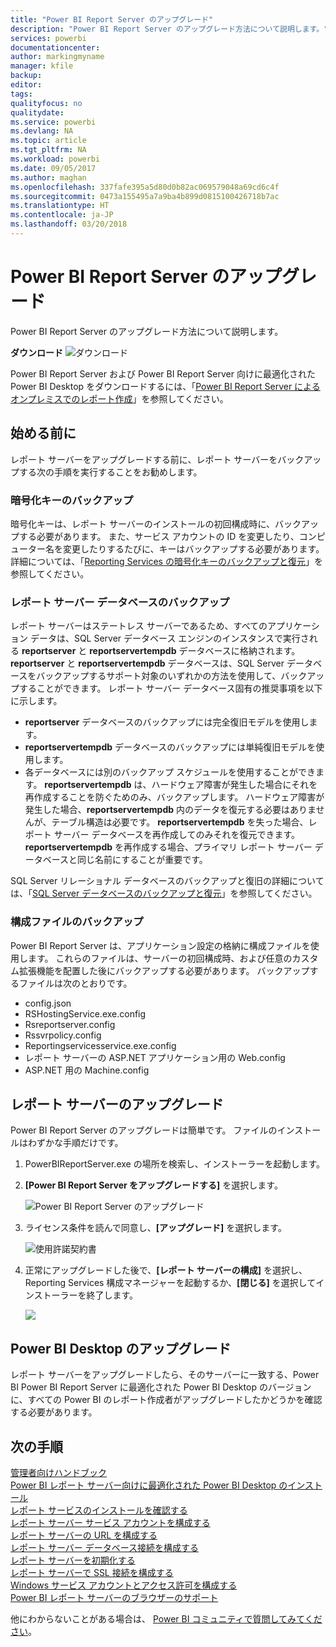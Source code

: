 ```yaml
---
title: "Power BI Report Server のアップグレード"
description: "Power BI Report Server のアップグレード方法について説明します。"
services: powerbi
documentationcenter: 
author: markingmyname
manager: kfile
backup: 
editor: 
tags: 
qualityfocus: no
qualitydate: 
ms.service: powerbi
ms.devlang: NA
ms.topic: article
ms.tgt_pltfrm: NA
ms.workload: powerbi
ms.date: 09/05/2017
ms.author: maghan
ms.openlocfilehash: 337fafe395a5d80d0b82ac069579048a69cd6c4f
ms.sourcegitcommit: 0473a155495a7a9ba4b899d0815100426718b7ac
ms.translationtype: HT
ms.contentlocale: ja-JP
ms.lasthandoff: 03/20/2018
---
```

# <a name="upgrade-power-bi-report-server"></a>Power BI Report Server のアップグレード
Power BI Report Server のアップグレード方法について説明します。

 **ダウンロード** ![ダウンロード](media/upgrade/download.png "ダウンロード")

Power BI Report Server および Power BI Report Server 向けに最適化された Power BI Desktop をダウンロードするには、「[Power BI Report Server によるオンプレミスでのレポート作成](https://powerbi.microsoft.com/report-server/)」を参照してください。

## <a name="before-you-begin"></a>始める前に
レポート サーバーをアップグレードする前に、レポート サーバーをバックアップする次の手順を実行することをお勧めします。

### <a name="backing-up-the-encryption-keys"></a>暗号化キーのバックアップ
暗号化キーは、レポート サーバーのインストールの初回構成時に、バックアップする必要があります。 また、サービス アカウントの ID を変更したり、コンピューター名を変更したりするたびに、キーはバックアップする必要があります。 詳細については、「[Reporting Services の暗号化キーのバックアップと復元](https://docs.microsoft.com/sql/reporting-services/install-windows/ssrs-encryption-keys-back-up-and-restore-encryption-keys)」を参照してください。

### <a name="backing-up-the-report-server-databases"></a>レポート サーバー データベースのバックアップ
レポート サーバーはステートレス サーバーであるため、すべてのアプリケーション データは、SQL Server データベース エンジンのインスタンスで実行される **reportserver** と **reportservertempdb** データベースに格納されます。 **reportserver** と **reportservertempdb** データベースは、SQL Server データベースをバックアップするサポート対象のいずれかの方法を使用して、バックアップすることができます。 レポート サーバー データベース固有の推奨事項を以下に示します。

* **reportserver** データベースのバックアップには完全復旧モデルを使用します。
* **reportservertempdb** データベースのバックアップには単純復旧モデルを使用します。
* 各データベースには別のバックアップ スケジュールを使用することができます。 **reportservertempdb** は、ハードウェア障害が発生した場合にそれを再作成することを防ぐためのみ、バックアップします。 ハードウェア障害が発生した場合、**reportservertempdb** 内のデータを復元する必要はありませんが、テーブル構造は必要です。 **reportservertempdb** を失った場合、レポート サーバー データベースを再作成してのみそれを復元できます。 **reportservertempdb** を再作成する場合、プライマリ レポート サーバー データベースと同じ名前にすることが重要です。

SQL Server リレーショナル データベースのバックアップと復旧の詳細については、「[SQL Server データベースのバックアップと復元](https://docs.microsoft.com/sql/relational-databases/backup-restore/back-up-and-restore-of-sql-server-databases)」を参照してください。

### <a name="backing-up-the-configuration-files"></a>構成ファイルのバックアップ
Power BI Report Server は、アプリケーション設定の格納に構成ファイルを使用します。 これらのファイルは、サーバーの初回構成時、および任意のカスタム拡張機能を配置した後にバックアップする必要があります。 バックアップするファイルは次のとおりです。

* config.json
* RSHostingService.exe.config
* Rsreportserver.config
* Rssvrpolicy.config
* Reportingservicesservice.exe.config
* レポート サーバーの ASP.NET アプリケーション用の Web.config
* ASP.NET 用の Machine.config

## <a name="upgrade-the-report-server"></a>レポート サーバーのアップグレード
Power BI Report Server のアップグレードは簡単です。 ファイルのインストールはわずかな手順だけです。

1. PowerBIReportServer.exe の場所を検索し、インストーラーを起動します。
2. **[Power BI Report Server をアップグレードする]** を選択します。
   
    ![](media/upgrade/reportserver-upgrade1.png "Power BI Report Server のアップグレード")
3. ライセンス条件を読んで同意し、**[アップグレード]** を選択します。
   
    ![](media/upgrade/reportserver-upgrade-eula.png "使用許諾契約書")
4. 正常にアップグレードした後で、**[レポート サーバーの構成]** を選択し、Reporting Services 構成マネージャーを起動するか、**[閉じる]** を選択してインストーラーを終了します。
   
    ![](media/upgrade/reportserver-upgrade-configure.png)

## <a name="upgrade-power-bi-desktop"></a>Power BI Desktop のアップグレード
レポート サーバーをアップグレードしたら、そのサーバーに一致する、Power BI Power BI Report Server に最適化された Power BI Desktop のバージョンに、すべての Power BI のレポート作成者がアップグレードしたかどうかを確認する必要があります。

## <a name="next-steps"></a>次の手順
[管理者向けハンドブック](admin-handbook-overview.md)  
[Power BI レポート サーバー向けに最適化された Power BI Desktop のインストール](install-powerbi-desktop.md)  
[レポート サービスのインストールを確認する](https://docs.microsoft.com/sql/reporting-services/install-windows/verify-a-reporting-services-installation)  
[レポート サーバー サービス アカウントを構成する](https://docs.microsoft.com/sql/reporting-services/install-windows/configure-the-report-server-service-account-ssrs-configuration-manager)  
[レポート サーバーの URL を構成する](https://docs.microsoft.com/sql/reporting-services/install-windows/configure-report-server-urls-ssrs-configuration-manager)  
[レポート サーバー データベース接続を構成する](https://docs.microsoft.com/sql/reporting-services/install-windows/configure-a-report-server-database-connection-ssrs-configuration-manager)  
[レポート サーバーを初期化する](https://docs.microsoft.com/sql/reporting-services/install-windows/ssrs-encryption-keys-initialize-a-report-server)  
[レポート サーバーで SSL 接続を構成する](https://docs.microsoft.com/sql/reporting-services/security/configure-ssl-connections-on-a-native-mode-report-server)  
[Windows サービス アカウントとアクセス許可を構成する](https://docs.microsoft.com/sql/database-engine/configure-windows/configure-windows-service-accounts-and-permissions)  
[Power BI レポート サーバーのブラウザーのサポート](browser-support.md)

他にわからないことがある場合は、 [Power BI コミュニティで質問してみてください](https://community.powerbi.com/)。

